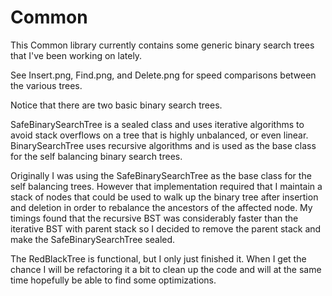 Common
======

This Common library currently contains some generic binary search trees that I've been working on lately.

See Insert.png, Find.png, and Delete.png for speed comparisons between the various trees.

Notice that there are two basic binary search trees.

SafeBinarySearchTree is a sealed class and uses iterative algorithms to avoid stack overflows on a tree that is highly unbalanced, or even linear.
BinarySearchTree uses recursive algorithms and is used as the base class for the self balancing binary search trees.

Originally I was using the SafeBinarySearchTree as the base class for the self balancing trees. However that implementation required that I maintain a stack of nodes that could be used to walk up the binary tree after insertion and deletion in order to rebalance the ancestors of the affected node. My timings found that the recursive BST was considerably faster than the iterative BST with parent stack so I decided to remove the parent stack and make the SafeBinarySearchTree sealed.

The RedBlackTree is functional, but I only just finished it. When I get the chance I will be refactoring it a bit to clean up the code and will at the same time hopefully be able to find some optimizations.